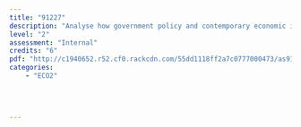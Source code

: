 ```yaml
---
title: "91227"
description: "Analyse how government policy and contemporary economic issues interact"
level: "2"
assessment: "Internal"
credits: "6"
pdf: "http://c1940652.r52.cf0.rackcdn.com/55dd1118ff2a7c0777000473/as91227.pdf"
categories:
    - "ECO2"
    
    
    
    
---
```

